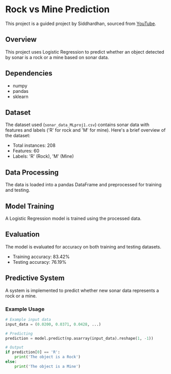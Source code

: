 # Rock vs Mine Prediction

This project is a guided project by Siddhardhan, sourced from [YouTube](https://youtu.be/fiz1ORTBGpY?si=TxoxWqYd7VVxM-BG).

## Overview

This project uses Logistic Regression to predict whether an object detected by sonar is a rock or a mine based on sonar data.

## Dependencies

- numpy
- pandas
- sklearn

## Dataset

The dataset used (`sonar_data_MLproj1.csv`) contains sonar data with features and labels ('R' for rock and 'M' for mine). Here's a brief overview of the dataset:

- Total instances: 208
- Features: 60
- Labels: 'R' (Rock), 'M' (Mine)

## Data Processing

The data is loaded into a pandas DataFrame and preprocessed for training and testing.

## Model Training

A Logistic Regression model is trained using the processed data.

## Evaluation

The model is evaluated for accuracy on both training and testing datasets.

- Training accuracy: 83.42%
- Testing accuracy: 76.19%

## Predictive System

A system is implemented to predict whether new sonar data represents a rock or a mine.

### Example Usage

```python
# Example input data
input_data = (0.0200, 0.0371, 0.0428, ...)

# Predicting
prediction = model.predict(np.asarray(input_data).reshape(1, -1))

# Output
if prediction[0] == 'R':
    print('The object is a Rock')
else:
    print('The object is a Mine')
